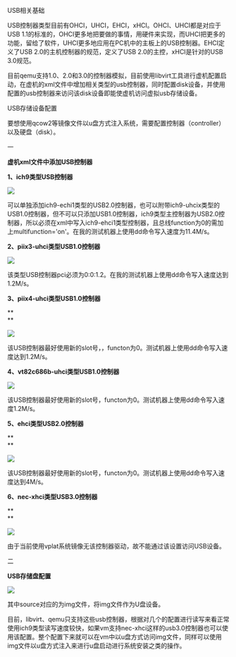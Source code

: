 USB相关基础

  


USB控制器类型目前有OHCI，UHCI，EHCI，xHCI。OHCI、UHCI都是对应于USB 1.1的标准的，OHCI更多地把要做的事情，用硬件来实现，而UHCI把更多的功能，留给了软件，UHCI更多地应用在PC机中的主板上的USB控制器。EHCI定义了USB 2.0的主机控制器的规范，定义了USB 2.0的主控，xHCI是针对的USB 3.0规范。

  


目前qemu支持1.0、2.0和3.0的控制器模拟，目前使用libvirt工具进行虚机配置启动，在虚机的xml文件中增加相关类型的usb控制器，同时配置disk设备，并使用配置的usb控制器来访问该disk设备即能使虚机访问虚拟usb存储设备。

  


USB存储设备配置

  


要想使用qcow2等镜像文件以u盘方式注入系统，需要配置控制器（controller）以及硬盘（disk）。

  


一

**虚机xml文件中添加USB控制器**

  


**1、ich9类型USB控制器**

  


![](https://mmbiz.qpic.cn/mmbiz_jpg/THOMb1XdkLMWhJJelPpCydJJ9kULDibl0LzaTEBRd1nsicu6mw18N87sXnzHapoEtyYSkkqpaSnsObcq7X8iaXvFg/640?wx_fmt=jpeg&tp=webp&wxfrom=5&wx_lazy=1&wx_co=1)

可以单独添加ich9-echi1类型的USB2.0控制器，也可以附带ich9-uhcix类型的USB1.0控制器，但不可以只添加USB1.0控制器，ich9类型主控制器为USB2.0控制器，所以必须在xml中写入ich9-ehci1类型控制器，且总线function为0的需加上multifunction='on'。在我的测试机器上使用dd命令写入速度为11.4M/s。  


  


**2、piix3-uhci类型USB1.0控制器**

![](https://mmbiz.qpic.cn/mmbiz_jpg/THOMb1XdkLMWhJJelPpCydJJ9kULDibl0zEnYlmav1Mt0PsWncMScF7YnPlIISSBzaVIfw3Oq8Hmfh2BMMuW8hA/640?wx_fmt=jpeg&tp=webp&wxfrom=5&wx_lazy=1&wx_co=1)

  


该类型USB控制器pci必须为0:0:1.2。在我的测试机器上使用dd命令写入速度达到1.2M/s。

  


**3、piix4-uhci类型USB1.0控制器**

**  
**

![](https://mmbiz.qpic.cn/mmbiz_jpg/THOMb1XdkLMWhJJelPpCydJJ9kULDibl0BNvxMFTY3PkjhicYQIibibT1a8Ih1SKM16TCtXHVpL9acI1o4K5LL5PXw/640?wx_fmt=jpeg&tp=webp&wxfrom=5&wx_lazy=1&wx_co=1)

  


该USB控制器最好使用新的slot号，，functon为0。测试机器上使用dd命令写入速度达到1.2M/s。

  


**4、vt82c686b-uhci类型USB1.0控制器**

![](https://mmbiz.qpic.cn/mmbiz_jpg/THOMb1XdkLMWhJJelPpCydJJ9kULDibl0NvZzd89dXhq4icFRhoH5aVJnFDYOELXLtuMDLKdu5L5SGyssC5YibZjw/640?wx_fmt=jpeg&tp=webp&wxfrom=5&wx_lazy=1&wx_co=1)

  


该USB控制器最好使用新的slot号，functon为0。测试机器上使用dd命令写入速度1.2M/s。

  


**5、ehci类型USB2.0控制器**

**  
**

![](https://mmbiz.qpic.cn/mmbiz_jpg/THOMb1XdkLMWhJJelPpCydJJ9kULDibl0Q5nrhDArrzbic2YngXmVN3RmpgnI3NhpLrhaIJuJj0Qo0TYtkt1ficqQ/640?wx_fmt=jpeg&tp=webp&wxfrom=5&wx_lazy=1&wx_co=1)

  


该USB控制器最好使用新的slot号，functon为0。测试机器上使用dd命令写入速度达到4M/s。

  


**6、nec-xhci类型USB3.0控制器**

**  
**

![](https://mmbiz.qpic.cn/mmbiz_jpg/THOMb1XdkLMWhJJelPpCydJJ9kULDibl0X9UsgyugbZia47M1IayMbrJwjjZ7QvsngR0Ch6BkIzSUjObMcTrllSA/640?wx_fmt=jpeg&tp=webp&wxfrom=5&wx_lazy=1&wx_co=1)

  


由于当前使用vplat系统镜像无该控制器驱动，故不能通过该设置访问USB设备。

  


二

**USB存储盘配置**

  


![](https://mmbiz.qpic.cn/mmbiz_jpg/THOMb1XdkLMWhJJelPpCydJJ9kULDibl0n7UB8ia1ibFiaEczlNV03LjyVvXv9j0TTydZDcIurEiaXecGyMGefon5Pw/640?wx_fmt=jpeg&tp=webp&wxfrom=5&wx_lazy=1&wx_co=1)

其中source对应的为img文件，将img文件作为U盘设备。

  


目前，libvirt、qemu只支持这些usb控制器，根据对几个的配置进行读写来看正常使用ich9类型读写速度较快，如果vm支持nec-xhci这样的usb3.0控制器也可以使用该配置。整个配置下来就可以在vm中以u盘方式访问img文件，同样可以使用img文件以u盘方式注入来进行u盘启动进行系统安装之类的操作。

